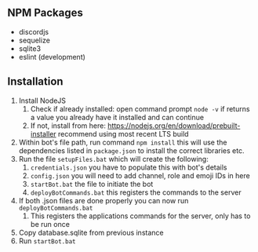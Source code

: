 ## NPM Packages

- discordjs
- sequelize
- sqlite3
- eslint (development)

## Installation

1. Install NodeJS
   1. Check if already installed: open command prompt `node -v` if returns a value you already have it installed and can continue
   2. If not, install from here: https://nodejs.org/en/download/prebuilt-installer recommend using most recent LTS build
2. Within bot's file path, run command `npm install` this will use the dependencies listed in `package.json` to install the correct libraries etc.
3. Run the file `setupFiles.bat` which will create the following:
   1. `credentials.json` you have to populate this with bot's details
   2. `config.json` you will need to add channel, role and emoji IDs in here
   3. `startBot.bat` the file to initiate the bot
   4. `deployBotCommands.bat` this registers the commands to the server
4. If both .json files are done properly you can now run `deployBotCommands.bat`
   1. This registers the applications commands for the server, only has to be run once
5. Copy database.sqlite from previous instance
6. Run `startBot.bat`
